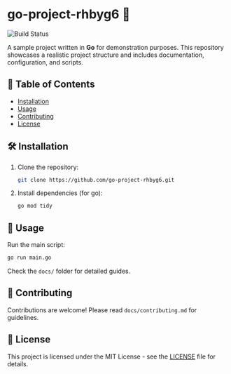 # go-project-rhbyg6 🚀

![Build Status](https://img.shields.io/badge/build-passing-brightgreen)

A sample project written in **Go** for demonstration purposes. This repository showcases a realistic project structure and includes documentation, configuration, and scripts.

## 📖 Table of Contents
- [Installation](#installation)
- [Usage](#usage)
- [Contributing](#contributing)
- [License](#license)

## 🛠 Installation
1. Clone the repository:
   ```bash
   git clone https://github.com/go-project-rhbyg6.git
   ```
2. Install dependencies (for go):
   ```bash
   go mod tidy
   ```

## 🚀 Usage
Run the main script:
```bash
go run main.go
```

Check the `docs/` folder for detailed guides.

## 🤝 Contributing
Contributions are welcome! Please read `docs/contributing.md` for guidelines.

## 📜 License
This project is licensed under the MIT License - see the [LICENSE](LICENSE) file for details.
